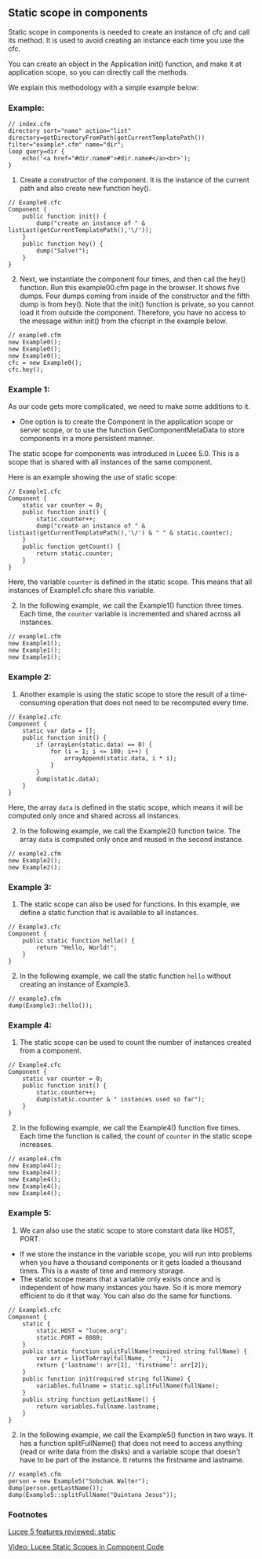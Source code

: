 <!--
{
  "title": "Static scope in components",
  "id": "static_scope",
  "categories": [
    "component",
    "scopes",
    "static"
  ],
  "description": "Static scope in components is needed to create an instance of cfc and call its method.",
  "keywords": [
    "Static scope",
    "Components",
    "Lucee",
    "Application scope",
    "Server scope",
    "GetComponentMetaData"
  ]
}
-->
## Static scope in components

Static scope in components is needed to create an instance of cfc and call its method. It is used to avoid creating an instance each time you use the cfc.

You can create an object in the Application init() function, and make it at application scope, so you can directly call the methods.

We explain this methodology with a simple example below:

### Example:

```luceescript
// index.cfm
directory sort="name" action="list" directory=getDirectoryFromPath(getCurrentTemplatePath()) filter="example*.cfm" name="dir";
loop query=dir {
    echo('<a href="#dir.name#">#dir.name#</a><br>');
}
```

1) Create a constructor of the component. It is the instance of the current path and also create new function hey().

```luceescript
// Example0.cfc
Component {
    public function init() {
        dump("create an instance of " & listLast(getCurrentTemplatePath(),'\/'));
    }
    public function hey() {
        dump("Salve!");
    }
}
```

2) Next, we instantiate the component four times, and then call the hey() function. Run this example00.cfm page in the browser. It shows five dumps. Four dumps coming from inside of the constructor and the fifth dump is from hey(). Note that the init() function is private, so you cannot load it from outside the component. Therefore, you have no access to the message within init() from the cfscript in the example below.

```luceescript
// example0.cfm
new Example0();
new Example0();
new Example0();
cfc = new Example0();
cfc.hey();
```

### Example 1:

As our code gets more complicated, we need to make some additions to it.

* One option is to create the Component in the application scope or server scope, or to use the function GetComponentMetaData to store components in a more persistent manner.

The static scope for components was introduced in Lucee 5.0. This is a scope that is shared with all instances of the same component.

Here is an example showing the use of static scope:

```luceescript
// Example1.cfc
Component {
    static var counter = 0;
    public function init() {
        static.counter++;
        dump("create an instance of " & listLast(getCurrentTemplatePath(),'\/') & " " & static.counter);
    }
    public function getCount() {
        return static.counter;
    }
}
```

Here, the variable `counter` is defined in the static scope. This means that all instances of Example1.cfc share this variable.

2) In the following example, we call the Example1() function three times. Each time, the `counter` variable is incremented and shared across all instances.

```luceescript
// example1.cfm
new Example1();
new Example1();
new Example1();
```

### Example 2:

1) Another example is using the static scope to store the result of a time-consuming operation that does not need to be recomputed every time.

```luceescript
// Example2.cfc
Component {
    static var data = [];
    public function init() {
        if (arrayLen(static.data) == 0) {
            for (i = 1; i <= 100; i++) {
                arrayAppend(static.data, i * i);
            }
        }
        dump(static.data);
    }
}
```

Here, the array `data` is defined in the static scope, which means it will be computed only once and shared across all instances.

2) In the following example, we call the Example2() function twice. The array `data` is computed only once and reused in the second instance.

```luceescript
// example2.cfm
new Example2();
new Example2();
```

### Example 3:

1) The static scope can also be used for functions. In this example, we define a static function that is available to all instances.

```luceescript
// Example3.cfc
Component {
    public static function hello() {
        return "Hello, World!";
    }
}
```

2) In the following example, we call the static function `hello` without creating an instance of Example3.

```luceescript
// example3.cfm
dump(Example3::hello());
```

### Example 4:

1) The static scope can be used to count the number of instances created from a component.

```luceescript
// Example4.cfc
Component {
    static var counter = 0;
    public function init() {
        static.counter++;
        dump(static.counter & " instances used so far");
    }
}
```

2) In the following example, we call the Example4() function five times. Each time the function is called, the count of `counter` in the static scope increases.

```luceescript
// example4.cfm
new Example4();
new Example4();
new Example4();
new Example4();
new Example4();
```

### Example 5:

1) We can also use the static scope to store constant data like HOST, PORT.

* If we store the instance in the variable scope, you will run into problems when you have a thousand components or it gets loaded a thousand times. This is a waste of time and memory storage.
* The static scope means that a variable only exists once and is independent of how many instances you have. So it is more memory efficient to do it that way. You can also do the same for functions.

```luceescript
// Example5.cfc
Component {
    static {
        static.HOST = "lucee.org";
        static.PORT = 8080;
    }
    public static function splitFullName(required string fullName) {
        var arr = listToArray(fullName, " 	");
        return {'lastname': arr[1], 'firstname': arr[2]};
    }
    public function init(required string fullName) {
        variables.fullname = static.splitFullName(fullName);
    }
    public string function getLastName() {
        return variables.fullname.lastname;
    }
}
```

2) In the following example, we call the Example5() function in two ways. It has a function splitFullName() that does not need to access anything (read or write data from the disks) and a variable scope that doesn't have to be part of the instance. It returns the firstname and lastname.

```luceescript
// example5.cfm
person = new Example5("Sobchak Walter");
dump(person.getLastName());
dump(Example5::splitFullName("Quintana Jesus"));
```

### Footnotes

[Lucee 5 features reviewed: static](https://dev.lucee.org/t/lucee-5-features-reviewed-static/433)

[Video: Lucee Static Scopes in Component Code](https://www.youtube.com/watch?v=B5ILIAbXBzo&feature=youtu.be)